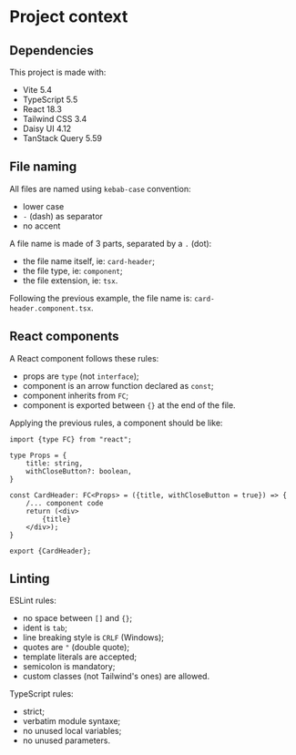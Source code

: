 # Project context

## Dependencies
This project is made with:
- Vite 5.4
- TypeScript 5.5
- React 18.3
- Tailwind CSS 3.4
- Daisy UI 4.12
- TanStack Query 5.59

## File naming
All files are named using `kebab-case` convention:
- lower case
- `-` (dash) as separator
- no accent

A file name is made of 3 parts, separated by a `.` (dot):
- the file name itself, ie: `card-header`;
- the file type, ie: `component`;
- the file extension, ie: `tsx`.

Following the previous example, the file name is: `card-header.component.tsx`.

## React components
A React component follows these rules:
- props are `type` (not `interface`);
- component is an arrow function declared as `const`;
- component inherits from `FC`;
- component is exported between `{}` at the end of the file.

Applying the previous rules, a component should be like:
```tsx
import {type FC} from "react";

type Props = {
	title: string,
	withCloseButton?: boolean,
}

const CardHeader: FC<Props> = ({title, withCloseButton = true}) => {
	/... component code
	return (<div>
		{title}
	</div>);
}

export {CardHeader};
```

## Linting
ESLint rules:
- no space between `[]` and `{}`;
- ident is `tab`;
- line breaking style is `CRLF` (Windows);
- quotes are `"` (double quote);
- template literals are accepted;
- semicolon is mandatory;
- custom classes (not Tailwind's ones) are allowed.

TypeScript rules:
- strict;
- verbatim module syntaxe;
- no unused local variables;
- no unused parameters.